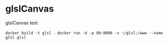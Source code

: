 # glslCanvas
glslCanvas test 

`docker build -t glsl .`
`docker run -d -p 80:8000 -v ~/glsl:/www --name glsl glsl`
